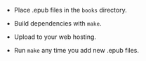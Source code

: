  * Place .epub files in the `books` directory.
 * Build dependencies with `make`.
 * Upload to your web hosting.

 * Run `make` any time you add new .epub files.
